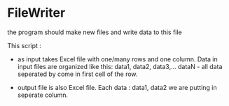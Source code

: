 # FileWriter
the program should make new files and write data to this file

This script :
- as input takes Excel file with one/many rows and one column. 
 Data in input files are organized like this:  data1, data2, data3,... dataN   - all data seperated by come in first cell of the row. 

- output file is also Excel file. Each data : data1, data2 we are putting in seperate column.  
